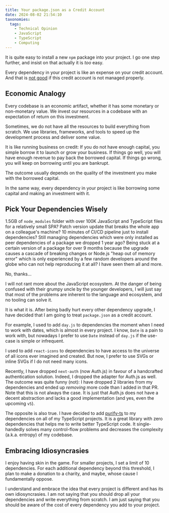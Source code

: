 ```yaml
---
title: Your package.json as a Credit Account
date: 2024-08-02 21:54:10
taxonomies:
  tags:
    - Technical Opinion
    - JavaScript
    - TypeScript
    - Computing
---
```


It is quite easy to install a new `npm` package into your project. I go one step
further, and insist on that actually it is _too_ easy.

Every dependency in your project is like an expense on your credit account. And
that is [not good] if this credit account is not managed properly.

<!-- more -->

## Economic Analogy

Every codebase is an economic artifact, whether it has some monetary or
non-monetary value. We invest our resources in a codebase with an expectation of
return on this investment.

Sometimes, we do not have all the resources to build everything from scratch. We
use libraries, frameworks, and tools to speed up the development process and
deliver some value.

It is like running business on credit: If you do not have enough capital, you
simple borrow it to launch or grow your business. If things go well, you will
have enough revenue to pay back the borrowed capital. If things go wrong, you
will keep on borrowing until you are bankrupt.

The outcome usually depends on the quality of the investment you make with the
borrowed capital.

In the same way, every dependency in your project is like borrowing some capital
and making an investment with it.

## Pick Your Dependencies Wisely

1.5GB of `node_modules` folder with over 100K JavaScript and TypeScript files
for a relatively small SPA? Patch version update that breaks the whole app on a
colleague's machine? 10 minutes of CI/CD pipeline just to install dependencies?
Still managing dependencies which were only installed as peer dependencies of a
package we dropped 1 year ago? Being stuck at a certain version of a package for
over 9 months because the upgrade causes a cascade of breaking changes or
Node.js "heap out of memory error" which is only experienced by a few random
developers around the globe who can not help reproducing it at all? I have seen
them all and more.

No, thanks...

I will not rant more about the JavaScript ecosystem. At the danger of being
confused with their grumpy uncle by the younger developers, I will just say that
most of the problems are inherent to the language and ecosystem, and no tooling
can solve it.

It is what it is. After being badly hurt every other dependency upgrade, I have
decided that I am going to treat `package.json` as a credit account.

For example, I used to add `day.js` to dependencies the moment when I need to
work with dates, which is almost in every project. I know, `Date` is a pain to
work with, but nowadays I prefer to use `Date` instead of `day.js` if the
use-case is simple or infrequent.

I used to add `react-icons` to dependencies to have access to the universe of
all icons ever imagined and created. But now, I prefer to use SVGs or inline
SVGs if I do not need many icons.

Recently, I have dropped `next-auth` (now Auth.js) in favour of a handcrafted
authentication solution. Indeed, I dropped the adapter for Auth.js as well. The
outcome was quite funny (not): I have dropped 2 libraries from my dependencies
and ended up _removing_ more code than I added in that PR. Note that this is not
always the case. It is just that Auth.js does not have a decent abstraction and
lacks a good implementation (and yes, even the upcoming `v5`).

The opposite is also true. I have decided to add [purify-ts] to my dependencies
on all of my TypeScript projects. It is a great library with zero dependencies
that helps me to write better TypeScript code. It single-handedly solves many
control-flow problems and decreases the complexity (a.k.a. entropy) of my
codebase.

## Embracing Idiosyncrasies

I enjoy having skin in the game. For smaller projects, I set a limit of 10
dependencies. For each additional dependency beyond this threshold, I plan to
make a donation to a charity, and maybe, whose cause I fundamentally oppose.

I understand and embrace the idea that every project is different and has its
own idiosyncrasies. I am not saying that you should drop all your dependencies
and write everything from scratch. I am just saying that you should be aware of
the cost of every dependency you add to your project.

<!-- REFERENCES -->

[not good]: https://youtube.com/shorts/eIKqfujuxIQ?si=nEiLZG3siiZXKlQ6
[purify-ts]: https://gigobyte.github.io/purify/
